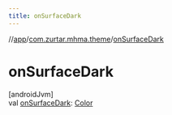 ```yaml
---
title: onSurfaceDark
---
```

//[app](../../index.html)/[com.zurtar.mhma.theme](index.html)/[onSurfaceDark](on-surface-dark.html)



# onSurfaceDark



[androidJvm]\
val [onSurfaceDark](on-surface-dark.html): [Color](https://developer.android.com/reference/kotlin/androidx/compose/ui/graphics/Color.html)



